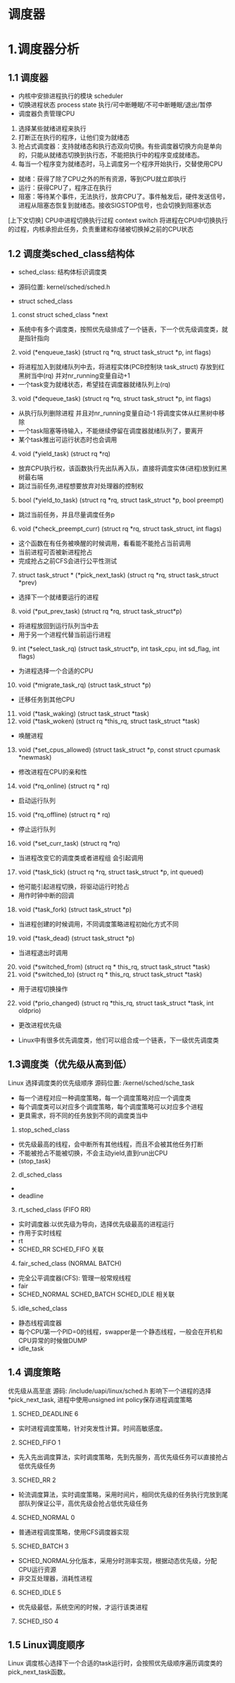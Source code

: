 # 调度器

# 1.调度器分析
## 1.1 调度器
- 内核中安排进程执行的模块 scheduler
- 切换进程状态 process state 执行/可中断睡眠/不可中断睡眠/退出/暂停
- 调度器负责管理CPU
1. 选择某些就绪进程来执行
2. 打断正在执行的程序，让他们变为就绪态
3. 抢占式调度器：支持就绪态和执行态双向切换。有些调度器切换方向是单向的，只能从就绪态切换到执行态，不能把执行中的程序变成就绪态。
4. 每当一个程序变为就绪态时，马上调度另一个程序开始执行，交替使用CPU

- 就绪：获得了除了CPU之外的所有资源，等到CPU就立即执行
- 运行：获得CPU了，程序正在执行
- 阻塞：等待某个事件，无法执行，放弃CPU了。事件触发后，硬件发送信号，进程从阻塞态恢复到就绪态。接收SIGSTOP信号，也会切换到阻塞状态

[上下文切换] CPU中进程切换执行过程 context switch 将进程在CPU中切换执行的过程，内核承担此任务，负责重建和存储被切换掉之前的CPU状态

## 1.2 调度类sched\_class结构体

- sched\_class: 结构体标识调度类
- 源码位置: kernel/sched/sched.h

- struct sched\_class
01. const struct sched\_class \*next  
- 系统中有多个调度类，按照优先级排成了一个链表，下一个优先级调度类，就是指针指向
02. void (\*enqueue\_task) (struct rq \*rq, struct task\_struct \*p, int flags)
- 将进程加入到就绪队列中去，将进程实体(PCB控制块 task\_struct) 存放到红黑树当中(rq) 并对nr\_running变量自动+1
- 一个task变为就绪状态，希望挂在调度器就绪队列上(rq)
03. void (\*dequeue\_task) (struct rq \*rq, struct task\_struct \*p, int flags)
- 从执行队列删除进程 并且对nr\_running变量自动-1 将调度实体从红黑树中移除
- 一个task阻塞等待输入，不能继续停留在调度器就绪队列了，要离开
- 某个task推出可运行状态时也会调用
04. void (\*yield\_task) (struct rq \*rq)
- 放弃CPU执行权，该函数执行先出队再入队，直接将调度实体(进程)放到红黑树最右端
- 跳过当前任务,进程想要放弃对处理器的控制权
05. bool (\*yield\_to\_task) (struct rq \*rq, struct task\_struct \*p, bool preempt)
- 跳过当前任务，并且尽量调度任务p
06. void (\*check\_preempt\_curr) (struct rq \*rq, struct task\_struct, int flags)
- 这个函数在有任务被唤醒的时候调用，看看能不能抢占当前调用
- 当前进程可否被新进程抢占
- 完成抢占之前CFS会进行公平性测试
07. struct task\_struct \* (\*pick\_next\_task) (struct rq \*rq, struct task\_struct \*prev)
- 选择下一个就绪要运行的进程
08. void (\*put\_prev\_task) (struct rq \*rq, struct task\_struct\*p)
- 将进程放回到运行队列当中去
- 用于另一个进程代替当前运行进程
09. int (\*select\_task\_rq) (struct task\_struct\*p, int task\_cpu, int sd\_flag, int flags)
- 为进程选择一个合适的CPU
10. void (\*migrate\_task\_rq) (struct task\_struct \*p)
- 迁移任务到其他CPU
11. void (\*task\_waking) (struct task\_struct \*task)
12. void (\*task\_woken) (struct rq \*this\_rq, struct task\_struct \*task)
- 唤醒进程
13. void (\*set\_cpus\_allowed) (struct task\_struct \*p, const struct cpumask \*newmask)
- 修改进程在CPU的亲和性
14. void (\*rq\_online) (struct rq \* rq)
- 启动运行队列
15. void (\*rq\_offline) (struct rq \* rq)
- 停止运行队列
16. void (\*set\_curr\_task) (struct rq \*rq)
- 当进程改变它的调度类或者进程组 会引起调用
17. void (\*task\_tick) (struct rq \*rq, struct task\_struct \*p, int queued)
- 他可能引起进程切换，将驱动运行时抢占
- 用作时钟中断的回调
18. void (\*task\_fork) (struct task\_struct \*p)
- 当进程创建的时候调用，不同调度策略进程初始化方式不同
19. void (\*task\_dead) (struct task\_struct \*p)
- 当进程退出时调用
20. void (\*switched\_from) (struct rq \* this\_rq, struct task\_struct \*task)
21. void (\*switched\_to) (struct rq \* this\_rq, struct task\_struct \*task)
- 用于进程切换操作 
22. void (\*prio\_changed) (struct rq \*this\_rq, struct task\_struct \*task, int oldprio)
- 更改进程优先级



- Linux中有很多优先调度类，他们可以组合成一个链表，下一级优先调度类

## 1.3调度类（优先级从高到低）
Linux 选择调度类的优先级顺序
源码位置: /kernel/sched/sche\_task
- 每一个进程对应一种调度策略，每一个调度策略对应一个调度类
- 每个调度类可以对应多个调度策略，每个调度策略可以对应多个进程
- 更具需求，将不同的任务放到不同的调度类当中

1. stop\_sched\_class
- 优先级最高的线程，会中断所有其他线程，而且不会被其他任务打断 
- 不能被抢占不能被切换，不会主动yield,直到run出CPU
- (stop\_task)
2. dl\_sched\_class 
-
- deadline
3. rt\_sched\_class (FIFO RR)
- 实时调度器:以优先级为导向，选择优先级最高的进程运行
- 作用于实时线程
- rt
- SCHED\_RR SCHED\_FIFO 关联
4. fair\_sched\_class (NORMAL BATCH)
- 完全公平调度器(CFS): 管理一般常规线程
- fair
- SCHED\_NORMAL SCHED\_BATCH SCHED\_IDLE 相关联
5. idle\_sched\_class 
- 静态线程调度器
- 每个CPU第一个PID=0的线程，swapper是一个静态线程，一般会在开机和CPU异常的时候做DUMP
- idle\_task


## 1.4 调度策略
优先级从高至底
源码: /include/uapi/linux/sched.h
影响下一个进程的选择 \*pick\_next\_task, 进程中使用unsigned int policy保存进程调度策略


1. SCHED\_DEADLINE   6
- 实时进程调度策略，针对突发性计算。时间高敏感度。
2. SCHED\_FIFO	     1	
- 先入先出调度算法，实时调度策略，先到先服务，高优先级任务可以直接抢占低优先级任务
3. SCHED\_RR         2
- 轮流调度算法，实时调度策略，采用时间片，相同优先级的任务执行完放到尾部队列保证公平，高优先级会抢占低优先级任务
4. SCHED\_NORMAL     0
- 普通进程调度策略，使用CFS调度器实现
5. SCHED\_BATCH      3
- SCHED\_NORMAL分化版本，采用分时测率实现，根据动态优先级，分配CPU运行资源
- 非交互处理器，消耗性进程
6. SCHED\_IDLE       5
- 优先级最低，系统空闲的时候，才运行该类进程
7. SCHED\_ISO        4

## 1.5 Linux调度顺序
Linux 调度核心选择下一个合适的task运行时，会按照优先级顺序遍历调度类的pick\_next\_task函数。



